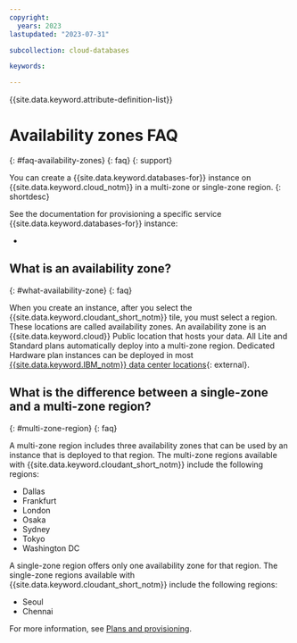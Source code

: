 ```yaml
---
copyright:
  years: 2023
lastupdated: "2023-07-31"

subcollection: cloud-databases

keywords: 

---
```


{{site.data.keyword.attribute-definition-list}}

# Availability zones FAQ
{: #faq-availability-zones}
{: faq}
{: support}

You can create a {{site.data.keyword.databases-for}} instance on {{site.data.keyword.cloud_notm}} in a multi-zone or single-zone region.
{: shortdesc}

See the documentation for provisioning a specific service {{site.data.keyword.databases-for}} instance: 

- 

## What is an availability zone?
{: #what-availability-zone}
{: faq}

When you create an instance, after you select the {{site.data.keyword.cloudant_short_notm}} tile, you must select a region. These locations are called availability zones. An availability zone is an {{site.data.keyword.cloud}} Public location that hosts your data. All Lite and Standard plans automatically deploy into a multi-zone region. Dedicated Hardware plan instances can be deployed in most [{{site.data.keyword.IBM_notm}} data center locations](https://www.ibm.com/cloud/data-centers/){: external}.


## What is the difference between a single-zone and a multi-zone region?
{: #multi-zone-region}
{: faq}

A multi-zone region includes three availability zones that can be used by an instance that is deployed to that region. The multi-zone regions available with {{site.data.keyword.cloudant_short_notm}} include the following regions:

- Dallas
- Frankfurt
- London
- Osaka
- Sydney
- Tokyo
- Washington DC

A single-zone region offers only one availability zone for that region. The single-zone regions available with {{site.data.keyword.cloudant_short_notm}} include the following regions:

- Seoul
- Chennai

For more information, see [Plans and provisioning](/docs/services/Cloudant?topic=Cloudant-ibm-cloud-public#locations-and-tenancy).
